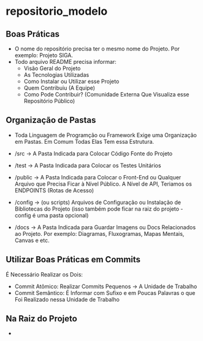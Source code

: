 # repositorio_modelo

## Boas Práticas
- O nome do repositório precisa ter o mesmo nome do Projeto. Por exemplo: Projeto SIGA.
- Todo arquivo README precisa informar:
  - Visão Geral do Projeto
  - As Tecnologias Utilizadas
  - Como Instalar ou Utilizar esse Projeto
  - Quem Contribuiu (A Equipe)
  - Como Pode Contribuir? (Comunidade Externa Que Visualiza esse Repositório Público)

## Organização de Pastas
- Toda Linguagem de Programção ou Framework Exige uma Organização em Pastas. Em Comum Todas Elas Tem essa Estrutura.

- /src -> A Pasta Indicada para Colocar Código Fonte do Projeto
- /test -> A Pasta Indicada para Colocar os Testes Unitários
- /public -> A Pasta Indicada para Colocar o Front-End ou Qualquer Arquivo que Precisa Ficar à Nível Público. A Nível de API, Teriamos os ENDPOINTS (Rotas de Acesso)
- /config -> (ou scripts) Arquivos de Configuração ou Instalação de Bibliotecas do Projeto (isso também pode ficar na raiz do projeto - config é uma pasta opcional)
- /docs -> A Pasta Indicada para Guardar Imagens ou Docs Relacionados ao Projeto. Por exemplo: Diagramas, Fluxogramas, Mapas Mentais, Canvas e etc.

## Utilizar Boas Práticas em Commits
É Necessário Realizar os Dois:

- Commit Atômico: Realizar Commits Pequenos -> A Unidade de Trabalho
- Commit Semântico: É Informar com Sufixo e em Poucas Palavras o que Foi Realizado nessa Unidade de Trabalho

## Na Raiz do Projeto

- 